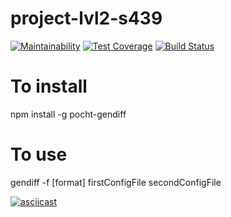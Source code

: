 # project-lvl2-s439

[![Maintainability](https://api.codeclimate.com/v1/badges/2420dd3ebfce14660ae0/maintainability)](https://codeclimate.com/github/pochtennov/project-lvl2-s439/maintainability)
[![Test Coverage](https://api.codeclimate.com/v1/badges/2420dd3ebfce14660ae0/test_coverage)](https://codeclimate.com/github/pochtennov/project-lvl2-s439/test_coverage)
[![Build Status](https://travis-ci.org/pochtennov/project-lvl2-s439.svg?branch=master)](https://travis-ci.org/pochtennov/project-lvl2-s439)

# To install
npm install -g pocht-gendiff

# To use 
gendiff -f [format] firstConfigFile secondConfigFile

[![asciicast](https://asciinema.org/a/8TrLRfsfzt0SWpS1wwHuNLHmB.svg)](https://asciinema.org/a/8TrLRfsfzt0SWpS1wwHuNLHmB)